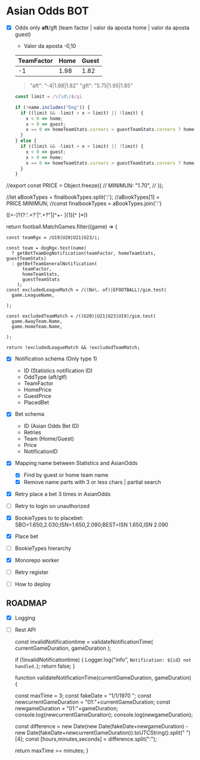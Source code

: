 # Asian Odds BOT

- [x] Odds only **aft**/gft (team factor | valor da aposta home | valor da aposta guest)

  - Valor da aposta -0,10

  | TeamFactor | Home | Guest |
  | ---------- | ---- | ----- |
  | -1         | 1.98 | 1.82  |

  > "aft": "-4|1.98|1.82" "gft": "5.75|1.95|1.85"

  ```javascript
  const limit = /\(\d\)$/gi

  if (!name.includes("Dog")) {
    if ((limit && -limit > x > limit) || !limit) {
      x < 0 => home;
      x > 0 => guest;
      x == 0 => homeTeamStats.corners > guestTeamStats.corners ? home : guest
    }
  } else {
    if ((limit && -limit > x > limit) || !limit) {
      x < 0 => guest;
      x > 0 => home;
      x == 0 => homeTeamStats.corners > guestTeamStats.corners ? home : guest
    }
  }
  ```


//export const PRICE = Object.freeze({
//  MINIMUN: "1.70",
//  });

//let aBookTypes = finalbookTypes.split(':');
//aBookTypes[1] = PRICE.MINIMUN;
//const finalbookTypes = aBookTypes.join(':')

([+-]?(?:'.+?'|".+?"|[^+\- ]{1}[^ ]*))


return football.MatchGames.filter((game) => {

    const teamRgx = /U19|U20|U21|U23/i;

    const team = dogRgx.test(name)
      ? getBetTeamDogNotification(teamFactor, homeTeamStats, guestTeamStats)
      : getBetTeamGeneralNotification(
          teamFactor,
          homeTeamStats,
          guestTeamStats
        );
    const excludedLeagueMatch = /((No\. of)|EFOOTBALL)/gim.test(
      game.LeagueName,
      
    );

    const excludedTeamMatch = /((U20)|U21|U23|U19)/gim.test(
      game.AwayTeam.Name,
      game.HomeTeam.Name,
      
    );

    return !excludedLeagueMatch && !excludedTeamMatch;



- [x] Notification schema (Only type 1)

  - ID (Statistics notification ID)
  - OddType (aft/gtf)
  - TeamFactor
  - HomePrice
  - GuestPrice
  - PlacedBet

- [x] Bet schema

  - ID (Asian Odds Bet ID)
  - Retries
  - Team (Home/Guest)
  - Price
  - NotificationID

- [x] Mapping name between Statistics and AsianOdds

  - [X] Find by guest or home team name
  - [X] Remove name parts with 3 or less chars | partial search

- [x] Retry place a bet 3 times in AsianOdds
- [ ] Retry to login on unauthorized

- [X] BookieTypes to to placebet: SBO=1.650,2.030;ISN=1.650,2.090;BEST=ISN 1.650,ISN 2.090

- [X] Place bet

- [ ] BookieTypes hierarchy
- [X] Monorepo worker
- [ ] Retry register
- [ ] How to deploy

## ROADMAP

- [x] Logging
- [ ] Rest API


    const invalidNotificationtime = validateNotificationTime(
    currentGameDuration,
    gameDuration
    );

    if (!invalidNotificationtime) {
    Logger.log("info", `Notification: ${id} not handled.`);
    return false;
    }


    function validateNotificationTime(currentGameDuration, gameDuration) {
    
  const maxTime = 3;
  const fakeDate = "1/1/1970 ";
  const newcurrentGameDuration = "01:"+currentGameDuration;
  const newgameDuration = "01:"+gameDuration;
  console.log(newcurrentGameDuration);
  console.log(newgameDuration);

  const difference = new Date(new Date(fakeDate+newgameDuration) - new Date(fakeDate+newcurrentGameDuration)).toUTCString().split(" ")[4];
  const [hours,minutes,seconds] = difference.split(":");
    
  return maxTime >= minutes;
  }

